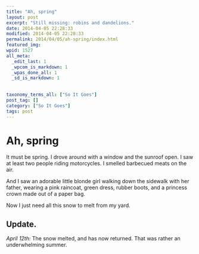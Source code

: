 ```yaml
---
title: "Ah, spring"
layout: post
excerpt: "Still missing: robins and dandelions."
date: 2014-04-05 22:28:33
modified: 2014-04-05 22:28:33
permalink: 2014/04/05/ah-spring/index.html
featured_img: 
wpid: 1527
all_meta: 
  _edit_last: 1
  _wpcom_is_markdown: 1
  _wpas_done_all: 1
  _sd_is_markdown: 1
  
  
taxonomy_terms_all: ["So It Goes"]
post_tag: []
category: ["So It Goes"]
tags: post
---
```


# Ah, spring

It must be spring. I drove around with a window and the sunroof open. I saw at least two people riding motorcycles. I smelled barbecued meats on the air.

And I saw an adorable little blonde girl walking down the sidewalk with her father, wearing a pink raincoat, green dress, rubber boots, and a princess crown made out of a paper bag.

Now I just need all this snow to melt from my yard.

Update.
-------

*April 12th:* The snow melted, and has now returned. That was rather an underwhelming summer.